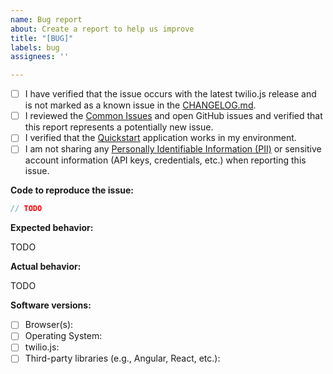 ```yaml
---
name: Bug report
about: Create a report to help us improve
title: "[BUG]"
labels: bug
assignees: ''

---
```


- [ ] I have verified that the issue occurs with the latest twilio.js release and is not marked as a known issue in the [CHANGELOG.md](https://github.com/twilio/twilio-client.js/blob/master/CHANGELOG.md).
 - [ ] I reviewed the [Common Issues](https://github.com/twilio/twilio-voice.js/blob/master/COMMON_ISSUES.md) and open GitHub issues and verified that this report represents a potentially new issue.
 - [ ] I verified that the [Quickstart](https://github.com/TwilioDevEd/voice-javascript-sdk-quickstart-node) application works in my environment.
 - [ ] I am not sharing any [Personally Identifiable Information (PII)](https://www.twilio.com/docs/glossary/what-is-personally-identifiable-information-pii)
       or sensitive account information (API keys, credentials, etc.) when reporting this issue.

**Code to reproduce the issue:**

<!-- A JSFiddle, CodePen, Plunker, or Gist is great, too! -->

```js
// TODO
```

**Expected behavior:**

TODO

**Actual behavior:**

<!--
If possible, please include debug logs. You can enable debug mode by setting debug flag to true, e.g.

    const device = new Twilio.Device(token, { debug: true });

Then you can copy and paste or save the logs from your browser's console.
-->

TODO

**Software versions:**

 - [ ] Browser(s):
 - [ ] Operating System:
 - [ ] twilio.js:
 - [ ] Third-party libraries (e.g., Angular, React, etc.):
